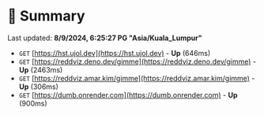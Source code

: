 # 📖 Summary
Last updated: **8/9/2024, 6:25:27 PG "Asia/Kuala_Lumpur"**

- `GET` [https://hst.ujol.dev](https://hst.ujol.dev) - **Up** (646ms)
- `GET` [https://reddviz.deno.dev/gimme](https://reddviz.deno.dev/gimme) - **Up** (2463ms)
- `GET` [https://reddviz.amar.kim/gimme](https://reddviz.amar.kim/gimme) - **Up** (306ms)
- `GET` [https://dumb.onrender.com](https://dumb.onrender.com) - **Up** (900ms)
